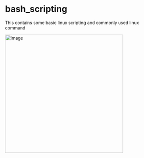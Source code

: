 # bash_scripting
This contains some basic linux scripting and commonly used linux command

<img width="385" alt="image" src="https://github.com/user-attachments/assets/2bef1959-00ac-4d56-9893-6b6894e6e4de" />

